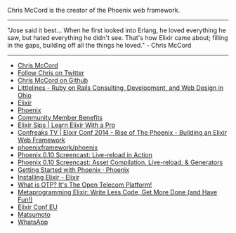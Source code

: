 Chris McCord is the creator of the Phoenix web framework.

---

"Jose said it best... When he first looked into Erlang, he loved everything he saw, but hated everything he didn't see. That's how Elixir came about; filling in the gaps, building off all the things he loved." - Chris McCord

---

* [Chris McCord](http://www.chrismccord.com/)
* [Follow Chris on Twitter](https://twitter.com/chris_mccord)
* [Chris McCord on Github](https://github.com/chrismccord)
* [Littlelines - Ruby on Rails Consulting, Development, and Web Design in Ohio](http://www.littlelines.com/)
* [Elixir](http://elixir-lang.org/)
* [Phoenix](http://www.phoenixframework.org/)
* [Community Member Benefits](https://changelog.com/benefits)
* [Elixir Sips | Learn Elixir With a Pro](http://elixirsips.com/)
* [Confreaks TV | Elixir Conf 2014 - Rise of The Phoenix - Building an Elixir Web Framework](http://confreaks.tv/videos/elixirconf2014-rise-of-the-phoenix-building-an-elixir-web-framework)
* [phoenixframework/phoenix](https://github.com/phoenixframework/phoenix)
* [Phoenix 0.10 Screencast: Live-reload in Action](https://www.youtube.com/watch?v=Nh5OQjb8G9E&t=8m1s)
* [Phoenix 0.10 Screencast: Asset Compilation, Live-reload, & Generators](https://www.youtube.com/watch?v=Nh5OQjb8G9E)
* [Getting Started with Phoenix · Phoenix](http://www.phoenixframework.org/v0.10.0/docs/getting-started)
* [Installing Elixir - Elixir](http://elixir-lang.org/install.html)
* [What is OTP? It's The Open Telecom Platform!](http://learnyousomeerlang.com/what-is-otp)
* [Metaprogramming Elixir: Write Less Code, Get More Done (and Have Fun!)](https://pragprog.com/book/cmelixir/metaprogramming-elixir)
* [Elixir Conf EU](http://www.elixirconf.eu/)
* [Matsumoto](http://en.wikipedia.org/wiki/Yukihiro_Matsumoto)
* [WhatsApp](https://www.whatsapp.com/)